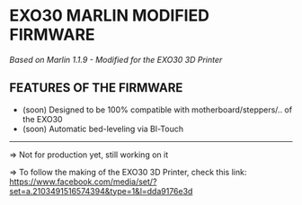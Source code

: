 # EXO30 MARLIN MODIFIED FIRMWARE

*Based on Marlin 1.1.9 - Modified for the EXO30 3D Printer*


## FEATURES OF THE FIRMWARE
- (soon) Designed to be 100% compatible with motherboard/steppers/.. of the EXO30
- (soon) Automatic bed-leveling via Bl-Touch

---


=> Not for production yet, still working on it

=> To follow the making of the EXO30 3D Printer, check this link: https://www.facebook.com/media/set/?set=a.2103491516574394&type=1&l=dda9176e3d